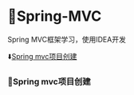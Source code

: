 # :fallen_leaf:Spring-MVC
Spring MVC框架学习，使用IDEA开发

:arrow_down:[Spring mvc项目创建](#a1)

<p id="a1"></p>

### :maple_leaf:Spring mvc项目创建 ###
